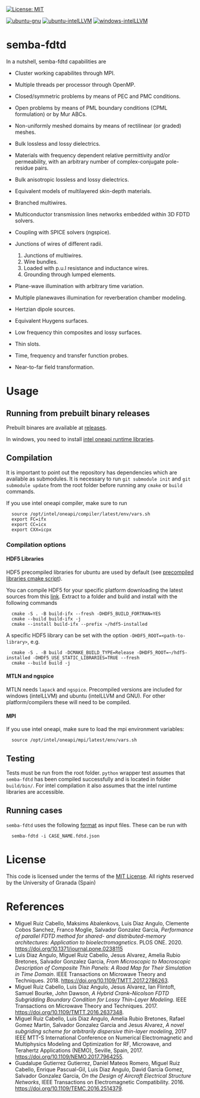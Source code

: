[![License: MIT](https://img.shields.io/badge/License-MIT-blue.svg)](https://opensource.org/licenses/MIT)

[![ubuntu-gnu](https://github.com/OpenSEMBA/fdtd/actions/workflows/ubuntu-gnu.yml/badge.svg)](https://github.com/OpenSEMBA/fdtd/actions/workflows/ubuntu-gnu.yml)
[![ubuntu-intelLLVM](https://github.com/OpenSEMBA/fdtd/actions/workflows/ubuntu-intelLLVM.yml/badge.svg)](https://github.com/OpenSEMBA/fdtd/actions/workflows/ubuntu-intelLLVM.yml)
[![windows-intelLLVM](https://github.com/OpenSEMBA/fdtd/actions/workflows/windows-intelLLVM.yml/badge.svg)](https://github.com/OpenSEMBA/fdtd/actions/workflows/windows-intelLLVM.yml)

# semba-fdtd

In a nutshell, semba-fdtd capabilities are

+ Cluster working capabilites through MPI.
+ Multiple threads per processor through OpenMP.
+ Closed/symmetric problems by means of PEC and PMC conditions.
+ Open problems by means of PML boundary conditions (CPML formulation) or by Mur ABCs.
+ Non-uniformly meshed domains by means of rectilinear (or graded) meshes.
+ Bulk lossless and lossy dielectrics.
+ Materials with frequency dependent relative permittivity and/or permeability, with an arbitrary number of complex-conjugate pole-residue pairs.
+ Bulk anisotropic lossless and lossy dielectrics.
+ Equivalent models of multilayered skin-depth materials.
+ Branched multiwires.
+ Multiconductor transmission lines networks embedded within 3D FDTD solvers.
+ Coupling with SPICE solvers (ngspice).
+ Junctions of wires of different radii.

  1. Junctions of multiwires.
  2. Wire bundles.
  3. Loaded with p.u.l resistance and inductance wires.
  4. Grounding through lumped elements.

+ Plane-wave illumination with arbitrary time variation.
+ Multiple planewaves illumination for reverberation chamber modeling.
+ Hertzian dipole sources.
+ Equivalent Huygens surfaces.
+ Low frequency thin composites and lossy surfaces.
+ Thin slots.
+ Time, frequency and transfer function probes.
+ Near-to-far field transformation.

# Usage

## Running from prebuilt binary releases

Prebuilt binares are available at [releases](https://github.com/OpenSEMBA/fdtd/releases).

In windows, you need to install [intel oneapi runtime libraries](https://www.intel.com/content/www/us/en/developer/articles/tool/oneapi-standalone-components.html).

## Compilation

It is important to point out the repository has dependencies which are available as submodules. It is necessary to run `git submodule init` and `git submodule update` from the root folder before running any `cmake` or `build` commands.

If you use intel oneapi compiler, make sure to run

```shell
  source /opt/intel/oneapi/compiler/latest/env/vars.sh
  export FC=ifx
  export CC=icx
  export CXX=icpx
```

### Compilation options

#### HDF5 Libraries

HDF5 precompiled libraries for ubuntu are used by default (see [precompiled libraries cmake script](set_precompiled_libraries.cmake)).  

You can compile HDF5 for your specific platform downloading the latest sources from this [link](https://www.hdfgroup.org/downloads/hdf5/source-code/).
Extract to a folder and build and install with the following commands

```shell
  cmake -S . -B build-ifx --fresh -DHDF5_BUILD_FORTRAN=YES
  cmake --build build-ifx -j 
  cmake --install build-ifx --prefix ~/hdf5-installed 
```

A specific HDF5 library can be set with the option `-DHDF5_ROOT=<path-to-library>`, e.g.

```shell
  cmake -S . -B build -DCMAKE_BUILD_TYPE=Release -DHDF5_ROOT=~/hdf5-installed -DHDF5_USE_STATIC_LIBRARIES=TRUE --fresh 
  cmake --build build -j
```

#### MTLN and ngspice

MTLN needs `lapack` and `ngspice`. Precompiled versions are included for windows (intelLLVM) and ubuntu (intelLLVM and GNU).
For other platform/compilers these will need to be compiled.

#### MPI

If you use intel oneapi, make sure to load the mpi environment variables:

```shell
  source /opt/intel/oneapi/mpi/latest/env/vars.sh
```

## Testing

Tests must be run from the root folder. `python` wrapper test assumes that `semba-fdtd` has been compiled successfully and is located in folder `build/bin/`. For intel compilation it also assumes that the intel runtime libraries are accessible.

## Running cases

`semba-fdtd` uses the following [format](doc/smbjson.md) as input files.
These can be run with

```shell
  semba-fdtd -i CASE_NAME.fdtd.json
```

# License

This code is licensed under the terms of the [MIT License](LICENSE). All rights reserved by the University of Granada (Spain)

# References

+ Miguel Ruiz Cabello, Maksims Abalenkovs, Luis Diaz Angulo, Clemente Cobos Sanchez, Franco Moglie, Salvador Gonzalez Garcia, *Performance of parallel FDTD method for shared- and distributed-memory architectures: Application to bioelectromagnetics*. PLOS ONE. 2020. https://doi.org/10.1371/journal.pone.0238115
+ Luis Diaz Angulo, Miguel Ruiz Cabello, Jesus Alvarez, Amelia Rubio Bretones, Salvador Gonzalez Garcia, *From Microscopic to Macroscopic Description of Composite Thin Panels: A Road Map for Their Simulation in Time Domain*. IEEE Transactions on Microwave Theory and Techniques. 2018. https://doi.org/10.1109/TMTT.2017.2786263.
+ Miguel Ruiz Cabello, Luis Diaz Angulo, Jesus Alvarez, Ian Flintoft, Samuel Bourke, John Dawson, *A Hybrid Crank–Nicolson FDTD Subgridding Boundary Condition for Lossy Thin-Layer Modeling*. IEEE Transactions on Microwave Theory and Techniques. 2017. https://doi.org/10.1109/TMTT.2016.2637348.
+ Miguel Ruiz Cabello, Luis Diaz Angulo, Amelia Rubio Bretones, Rafael Gomez Martin, Salvador Gonzalez Garcia and Jesus Alvarez, *A novel subgriding scheme for arbitrarily dispersive thin-layer modeling*, 2017 IEEE MTT-S International Conference on Numerical Electromagnetic and Multiphysics Modeling and Optimization for RF, Microwave, and Terahertz Applications (NEMO), Seville, Spain, 2017.
https://doi.org/10.1109/NEMO.2017.7964255.
+ Guadalupe Gutierrez Gutierrez, Daniel Mateos Romero, Miguel Ruiz Cabello, Enrique Pascual-Gil, Luis Diaz Angulo, David Garcia Gomez, Salvador Gonzalez Garcia, 
*On the Design of Aircraft Electrical Structure Networks*, 
IEEE Transactions on Electromagnetic Compatibility. 2016. https://doi.org/10.1109/TEMC.2016.2514379.
